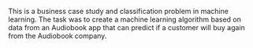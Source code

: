 This is a business case study and classification problem in machine learning. The task was to create a machine learning algorithm based on data from an Audiobook app that can predict if a customer will buy again from the Audiobook company. 
